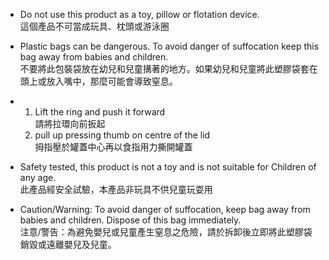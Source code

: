 - Do not use this product as a toy, pillow or flotation device.
  <br>這個產品不可當成玩具、枕頭或游泳圈

- Plastic bags can be dangerous. To avoid danger of suffocation keep this bag away from babies and children.
  <br>不要將此包裝袋放在幼兒和兒童搆著的地方。如果幼兒和兒童將此塑膠袋套在頭上或放入嘴中，那麼可能會導致窒息。

- 1. Lift the ring and push it forward
     <br>請將拉環向前扳起
  2. pull up pressing thumb on centre of the lid
     <br>拇指壓於罐蓋中心再以食指用力撕開罐蓋
     
- Safety tested, this product is not a toy and is not suitable for Children of any age.
  <br>此產品經安全試驗，本產品非玩具不供兒童玩耍用
  
- Caution/Warning: To avoid danger of suffocation, keep bag away from babies and children. Dispose of this bag immediately.
  <br>注意/警告：為避免嬰兒或兒童產生窒息之危險，請於拆卸後立即將此塑膠袋銷毀或遠離嬰兒及兒童。
